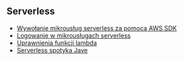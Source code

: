## Serverless
- [Wywołanie mikrousług serverless za pomocą AWS SDK](wywolanie-mikrouslug-serverless-za-pomoca-aws-sdk.md)
- [Logowanie w mikrousługach serverless](logowanie-w-lambdzie.md)
- [Uprawnienia funkcji lambda](lambda-role.md)
- [Serverless spotyka Jave](java-wita-serverless.md)